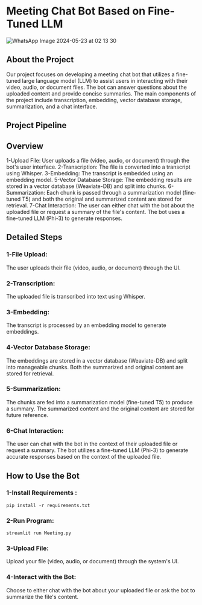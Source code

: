 # Meeting Chat Bot Based on Fine-Tuned LLM
![WhatsApp Image 2024-05-23 at 02 13 30](https://github.com/m-mahmoud-mohamed/MeetingQA/assets/117641794/57b497d2-be4e-4b8c-b119-37c615f9b469)

## About the Project
Our project focuses on developing a meeting chat bot that utilizes a fine-tuned large language model (LLM) to assist users in interacting with their video, audio, or document files. The bot can answer questions about the uploaded content and provide concise summaries. The main components of the project include transcription, embedding, vector database storage, summarization, and a chat interface.

## Project Pipeline

## Overview
1-Upload File: User uploads a file (video, audio, or document) through the bot's user interface.
2-Transcription: The file is converted into a transcript using Whisper.
3-Embedding: The transcript is embedded using an embedding model.
5-Vector Database Storage: The embedding results are stored in a vector database (Weaviate-DB) and split into chunks.
6-Summarization: Each chunk is passed through a summarization model (fine-tuned T5) and both the original and summarized content are stored for retrieval.
7-Chat Interaction: The user can either chat with the bot about the uploaded file or request a summary of the file's content. The bot uses a fine-tuned LLM (Phi-3) to generate responses.

## Detailed Steps
### 1-File Upload:
The user uploads their file (video, audio, or document) through the UI.
### 2-Transcription:
The uploaded file is transcribed into text using Whisper.
### 3-Embedding:
The transcript is processed by an embedding model to generate embeddings.
### 4-Vector Database Storage:
The embeddings are stored in a vector database (Weaviate-DB) and split into manageable chunks.
Both the summarized and original content are stored for retrieval.
### 5-Summarization:
The chunks are fed into a summarization model (fine-tuned T5) to produce a summary.
The summarized content and the original content are stored for future reference.
### 6-Chat Interaction:

The user can chat with the bot in the context of their uploaded file or request a summary.
The bot utilizes a fine-tuned LLM (Phi-3) to generate accurate responses based on the context of the uploaded file.

## How to Use the Bot
### 1-Install Requirements :
```console
pip install -r requirements.txt
```
### 2-Run Program:
```console
streamlit run Meeting.py
```

### 3-Upload File:
Upload your file (video, audio, or document) through the system's UI.
### 4-Interact with the Bot:
Choose to either chat with the bot about your uploaded file or ask the bot to summarize the file's content.


